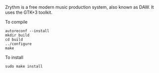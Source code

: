 Zrythm is a free modern music production system, also known as DAW.
It uses the GTK+3 toolkit.

To compile
```
autoreconf --install
mkdir build
cd build
../configure
make
```

To install
```
sudo make install
```
